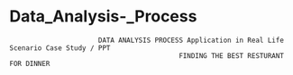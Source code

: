 # Data_Analysis-_Process
                          DATA ANALYSIS PROCESS Application in Real Life Scenario Case Study / PPT 
                                              FINDING THE BEST RESTURANT FOR DINNER 


          



